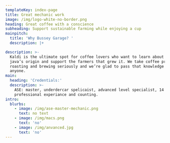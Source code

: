 ```yaml
---
templateKey: index-page
title: Great mechanic work
image: /img/logo-white-no-border.png
heading: Great coffee with a conscience
subheading: Support sustainable farming while enjoying a cup
mainpitch:
  title: 'Why Bussey Garage? '
  description: |+

description: >-
  Kaldi is the ultimate spot for coffee lovers who want to learn about their
  java’s origin and support the farmers that grew it. We take coffee production,
  roasting and brewing seriously and we’re glad to pass that knowledge to
  anyone.
main:
  heading: 'Credentials:'
  description: >-
    ASE: master, underdercar spelicaist, advanced level specialist, 14 years
    professional experiance and counting. 
intro:
  blurbs:
    - image: /img/ase-master-mechanic.png
      text: no text
    - image: /img/macs.png
      text: 'no'
    - image: /img/anvanced.jpg
      text: 'no'
---
```


